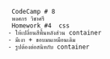         CodeCamp # 8
        พงศกร วิชาศรี
        Homework #4  css
       - ให้เปลี่ยนสีพื้นหลังส่วน container
       - มีเงา + ขอบมนเหมือนเดิม
       - รูปต้องต่อสนิทกับ container
